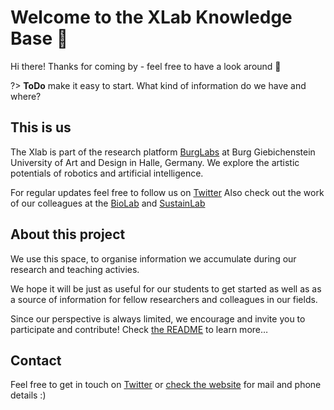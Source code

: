 # Welcome to the XLab Knowledge Base 👋

Hi there! Thanks for coming by - feel free to have a look around 👀

?> **ToDo** make it easy to start. What kind of information do we have and where? 

## This is us
The Xlab is part of the research platform [BurgLabs](https://burg-halle.de/burglabs) at Burg Giebichenstein University of Art and Design in Halle, Germany. We explore the artistic potentials of robotics and artificial intelligence. 

For regular updates feel free to follow us on [Twitter](https://twitter.com/burg_xlab)
Also check out the work of our colleagues at the [BioLab](https://burg-halle.de/burglabs/biolab) and [SustainLab](https://burg-halle.de/burglabs/sustainlab)

## About this project
We use this space, to organise information we accumulate during our research and teaching activies. 

We hope it will be just as useful for our students to get started as well as as a source of information for fellow researchers and colleagues in our fields. 

Since our perspective is always limited, we encourage and invite you to participate and contribute! Check [the README](readme.md) to learn more…

## Contact

Feel free to get in touch on [Twitter](https://twitter.com/burg_xlab) or [check the website](https://www.burg-halle.de/hochschule/einrichtungen/burglabs/xlab/) for mail and phone details :)